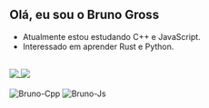 ## Olá, eu sou o Bruno Gross

- Atualmente estou estudando C++ e JavaScript.
- Interessado em aprender Rust e Python.
<br/>
<div align="left">
  <a href="https://github.com/bvgross">
  <img align="top" src="https://github-readme-stats.vercel.app/api?username=bvgross&show_icons=true&theme=onedark&include_all_commits=true&count_private=true"/>
  </a>
  <img align="top" src="https://github-readme-stats.vercel.app/api/top-langs/?username=bvgross&layout=compact&langs_count=7&theme=onedark"/>
  </a>
</div>
<div align="left" style="display: inline_block"><br>
  <img align="center" alt="Bruno-Cpp" src="https://img.shields.io/badge/C%2B%2B-00599C?style=for-the-badge&logo=c%2B%2B&logoColor=white">
  <img align="center" alt="Bruno-Js" src="https://img.shields.io/badge/JavaScript-323330?style=for-the-badge&logo=javascript&logoColor=F7DF1E">
</div>
